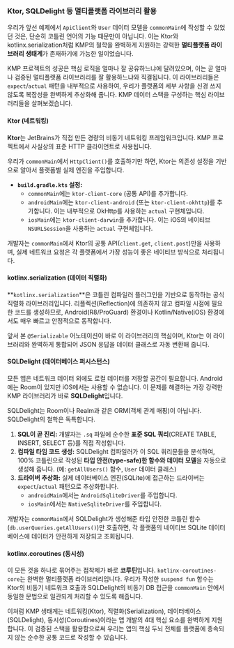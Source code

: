 ### Ktor, SQLDelight 등 멀티플랫폼 라이브러리 활용

우리가 앞선 예제에서 `ApiClient`와 `User` 데이터 모델을 `commonMain`에 작성할 수 있었던 것은, 단순히 코틀린 언어의 기능 때문만이 아닙니다. 이는 Ktor와 kotlinx.serialization처럼 KMP의 철학을 완벽하게 지원하는 강력한 **멀티플랫폼 라이브러리 생태계**가 존재하기에 가능한 일이었습니다.

KMP 프로젝트의 성공은 핵심 로직을 얼마나 잘 공유하느냐에 달려있으며, 이는 곧 얼마나 검증된 멀티플랫폼 라이브러리를 잘 활용하느냐와 직결됩니다. 이 라이브러리들은 `expect`/`actual` 패턴을 내부적으로 사용하여, 우리가 플랫폼의 세부 사항을 신경 쓰지 않도록 복잡성을 완벽하게 추상화해 줍니다. KMP 데이터 스택을 구성하는 핵심 라이브러리들을 살펴보겠습니다.

#### Ktor (네트워킹)

**Ktor**는 JetBrains가 직접 만든 경량의 비동기 네트워킹 프레임워크입니다. KMP 프로젝트에서 사실상의 표준 HTTP 클라이언트로 사용됩니다.

우리가 `commonMain`에서 `HttpClient()`를 호출하기만 하면, Ktor는 의존성 설정을 기반으로 알아서 플랫폼별 실제 엔진을 주입합니다.
* **`build.gradle.kts` 설정:**
    * `commonMain`에는 `ktor-client-core` (공통 API)를 추가합니다.
    * `androidMain`에는 `ktor-client-android` (또는 `ktor-client-okhttp`)를 추가합니다. 이는 내부적으로 OkHttp를 사용하는 `actual` 구현체입니다.
    * `iosMain`에는 `ktor-client-darwin`을 추가합니다. 이는 iOS의 네이티브 `NSURLSession`을 사용하는 `actual` 구현체입니다.

개발자는 `commonMain`에서 Ktor의 공통 API(`client.get`, `client.post`)만을 사용하며, 실제 네트워크 요청은 각 플랫폼에서 가장 성능이 좋은 네이티브 방식으로 처리됩니다.

#### kotlinx.serialization (데이터 직렬화)

**`kotlinx.serialization`**은 코틀린 컴파일러 플러그인을 기반으로 동작하는 공식 직렬화 라이브러리입니다. 리플렉션(Reflection)에 의존하지 않고 컴파일 시점에 필요한 코드를 생성하므로, Android(R8/ProGuard) 환경이나 Kotlin/Native(iOS) 환경에서도 매우 빠르고 안정적으로 동작합니다.

앞서 본 `@Serializable` 어노테이션이 바로 이 라이브러리의 핵심이며, Ktor는 이 라이브러리와 완벽하게 통합되어 JSON 응답을 데이터 클래스로 자동 변환해 줍니다.

#### SQLDelight (데이터베이스 퍼시스턴스)

모든 앱은 네트워크 데이터 외에도 로컬 데이터를 저장할 공간이 필요합니다. Android에는 Room이 있지만 iOS에서는 사용할 수 없습니다. 이 문제를 해결하는 가장 강력한 KMP 라이브러리가 바로 **SQLDelight**입니다.

SQLDelight는 Room이나 Realm과 같은 ORM(객체 관계 매핑)이 아닙니다. SQLDelight의 철학은 독특합니다.
1.  **SQL이 곧 진리:** 개발자는 `.sq` 파일에 순수한 **표준 SQL 쿼리**(CREATE TABLE, INSERT, SELECT 등)를 직접 작성합니다.
2.  **컴파일 타임 코드 생성:** SQLDelight 컴파일러가 이 SQL 쿼리문들을 분석하여, 100% 코틀린으로 작성된 **타입 안전(type-safe)한 함수와 데이터 모델**을 자동으로 생성해 줍니다. (예: `getAllUsers()` 함수, `User` 데이터 클래스)
3.  **드라이버 추상화:** 실제 데이터베이스 엔진(SQLite)에 접근하는 드라이버는 `expect`/`actual` 패턴으로 추상화합니다.
    * `androidMain`에서는 `AndroidSqliteDriver`를 주입합니다.
    * `iosMain`에서는 `NativeSqliteDriver`를 주입합니다.

개발자는 `commonMain`에서 SQLDelight가 생성해준 타입 안전한 코틀린 함수(`db.userQueries.getAllUsers()`)만 호출하면, 각 플랫폼의 네이티브 SQLite 데이터베이스에 데이터가 안전하게 저장되고 조회됩니다.

#### kotlinx.coroutines (동시성)

이 모든 것을 하나로 묶어주는 접착제가 바로 **코루틴**입니다. `kotlinx-coroutines-core`는 완벽한 멀티플랫폼 라이브러리입니다. 우리가 작성한 `suspend fun` 함수는 Ktor의 비동기 네트워크 호출과 SQLDelight의 비동기 DB 접근을 `commonMain` 안에서 동일한 문법으로 일관되게 처리할 수 있도록 해줍니다.

이처럼 KMP 생태계는 네트워킹(Ktor), 직렬화(Serialization), 데이터베이스(SQLDelight), 동시성(Coroutines)이라는 앱 개발의 4대 핵심 요소를 완벽하게 지원합니다. 이 검증된 스택을 활용함으로써 우리는 앱의 핵심 두뇌 전체를 플랫폼에 종속되지 않는 순수한 공통 코드로 작성할 수 있습니다.
